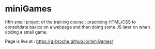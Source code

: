 # miniGames
fifth small project of the training course : practicing HTML/CSS to consolidate basics on a webpage and then doing some JS later on when coding a small game.

Page is live at : https://g-broche.github.io/miniGames/
